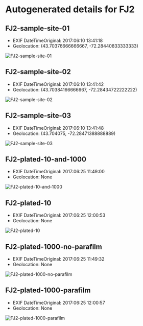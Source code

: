 # Autogenerated details for FJ2

## FJ2-sample-site-01

+ EXIF DateTimeOriginal: 2017:06:10 13:41:18
+ Geolocation: (43.70376666666667, -72.28440833333333)

![FJ2-sample-site-01](sample-sites/FJ2-sample-site-01.jpg)

## FJ2-sample-site-02

+ EXIF DateTimeOriginal: 2017:06:10 13:41:42
+ Geolocation: (43.70384166666667, -72.28434722222222)

![FJ2-sample-site-02](sample-sites/FJ2-sample-site-02.jpg)

## FJ2-sample-site-03

+ EXIF DateTimeOriginal: 2017:06:10 13:41:48
+ Geolocation: (43.704075, -72.28471388888889)

![FJ2-sample-site-03](sample-sites/FJ2-sample-site-03.jpg)

## FJ2-plated-10-and-1000

+ EXIF DateTimeOriginal: 2017:06:25 11:49:00
+ Geolocation: None

![FJ2-plated-10-and-1000](plates/FJ2-plated-10-and-1000.jpg)

## FJ2-plated-10

+ EXIF DateTimeOriginal: 2017:06:25 12:00:53
+ Geolocation: None

![FJ2-plated-10](plates/FJ2-plated-10.jpg)

## FJ2-plated-1000-no-parafilm

+ EXIF DateTimeOriginal: 2017:06:25 11:49:32
+ Geolocation: None

![FJ2-plated-1000-no-parafilm](plates/FJ2-plated-1000-no-parafilm.jpg)

## FJ2-plated-1000-parafilm

+ EXIF DateTimeOriginal: 2017:06:25 12:00:57
+ Geolocation: None

![FJ2-plated-1000-parafilm](plates/FJ2-plated-1000-parafilm.jpg)
